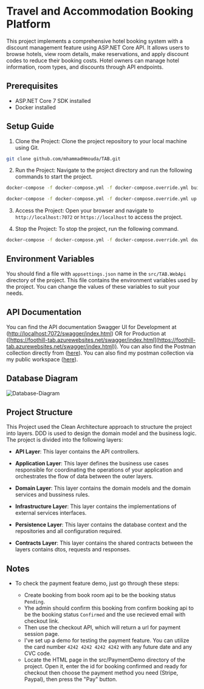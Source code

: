 # Travel and Accommodation Booking Platform

This project implements a comprehensive hotel booking system with a discount management feature using ASP.NET Core API. It allows users to browse hotels, view room details, make reservations, and apply discount codes to reduce their booking costs. Hotel owners can manage hotel information, room types, and discounts through API endpoints.

## Prerequisites

- ASP.NET Core 7 SDK installed
- Docker installed

## Setup Guide

1. Clone the Project: Clone the project repository to your local machine using Git.

```bash
git clone github.com/mhammadHmouda/TAB.git
```

2. Run the Project: Navigate to the project directory and run the following commands to start the project.

```bash
docker-compose -f docker-compose.yml -f docker-compose.override.yml build
```

```bash
docker-compose -f docker-compose.yml -f docker-compose.override.yml up
```

3. Access the Project: Open your browser and navigate to `http://localhost:7072` or `https://localhost` to access the project.

4. Stop the Project: To stop the project, run the following command.

```bash
docker-compose -f docker-compose.yml -f docker-compose.override.yml down
```

## Environment Variables

You should find a file with `appsettings.json` name in the `src/TAB.WebApi` directory of the project. This file contains the environment variables used by the project. You can change the values of these variables to suit your needs.

## API Documentation

You can find the API documentation Swagger UI for Development at ([http://localhost:7072/swagger/index.html](http://localhost:7072/swagger/index.html)) OR for Production at ([https://foothill-tab.azurewebsites.net/swagger/index.html](https://foothill-tab.azurewebsites.net/swagger/index.html)). You can also find the Postman collection directly from ([here](https://documenter.getpostman.com/view/29769959/2sA3s1nrqm)). You can also find my postman collection via my public workspace ([here](https://www.postman.com/hmoudah/workspace/tab-api-s/collection/29769959-1da9a23c-9247-4ede-9737-957b0224bea9?action=share&creator=29769959&active-environment=29769959-9df2b079-d9a6-477d-8817-54ba8ac7ba41)).

## Database Diagram

![Database-Diagram](https://github.com/user-attachments/assets/9989b023-703e-4a46-8cad-1efa8c43f57a)

## Project Structure

This Project used the Clean Architecture approach to structure the project into layers. DDD is used to design the domain model and the business logic. The project is divided into the following layers:

- **API Layer**: This layer contains the API controllers.

- **Application Layer**: This layer defines the business use cases responsible for coordinating the operations of your application and orchestrates the flow of data between the outer layers.

- **Domain Layer**: This layer contains the domain models and the domain services and bussiness rules.

- **Infrastructure Layer**: This layer contains the implementations of external services interfaces.

- **Persistence Layer**: This layer contains the database context and the repositories and all configuration required.

- **Contracts Layer**: This layer contains the shared contracts between the layers contains dtos, requests and responses.

## Notes

- To check the payment feature demo, just go through these steps:

    - Create booking from book room api to be the booking status `Pending`.
    - Yhe admin should confirm this booking from confirm booking api to be the booking status `Confirmed` and the use recieved email with checkout link.
    - Then use the checkout API, which will return a url for payment session page.
    - I've set up a demo for testing the payment feature. You can utilize the card number `4242 4242 4242 4242` with any future date and any CVC code.
    - Locate the HTML page in the src/PaymentDemo directory of the project. Open it, enter the id for booking confirmed and ready for checkout then choose the payment method you need (Stripe, Paypal), then press the "Pay" button.
